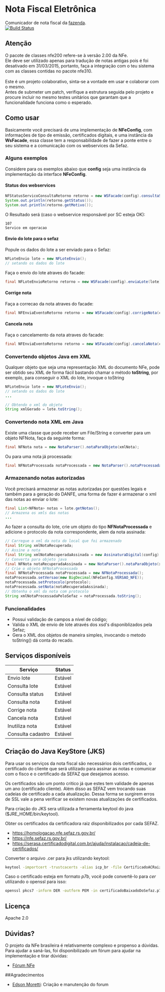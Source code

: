 Nota Fiscal Eletrônica
===
Comunicador de nota fiscal da [fazenda](http://www.nfe.fazenda.gov.br/portal/principal.aspx).<br/>
[![Build Status](https://api.travis-ci.org/fincatto/nfe.png)](http://travis-ci.org/#!/fincatto/nfe)

## Atenção
O pacote de classes nfe200 refere-se à versão 2.00 da NFe.<br/>
Ele deve ser utilizado apenas para tradução de notas antigas pois é foi desativado em 31/03/2015, portanto,
faça a integração com o teu sistema com as classes contidas no pacote nfe310.<br/>
<br/>
Este é um projeto colaborativo, sinta-se a vontade em usar e colaborar com o mesmo.<br/>
Antes de submeter um patch, verifique a estrutura seguida pelo projeto e procure incluir no mesmo testes unitários que
garantam que a funcionalidade funciona como o esperado.

## Como usar
Basicamente você precisará de uma implementação de **NFeConfig**, com informações de tipo de emissão, certificados
digitais, e uma instância da **WsFacade**, essa classe tem a responsabilidade de fazer a ponte entre o seu sistema e a
comunicação com os webservices da Sefaz.

### Alguns exemplos
Considere para os exemplos abaixo que **config** seja uma instância da implementação da interface **NFeConfig**.

#### Status dos webservices
```java
NFStatusServicoConsultaRetorno retorno = new WSFacade(config).consultaStatus(NFUnidadeFederativa.SC);
System.out.println(retorno.getStatus());
System.out.println(retorno.getMotivo());
```

O Resultado será (caso o webservice responsável por SC esteja OK):
```
107
Servico em operacao
```

#### Envio do lote para o sefaz
Popule os dados do lote a ser enviado para o Sefaz:

```java
NFLoteEnvio lote = new NFLoteEnvio();
// setando os dados do lote
```

Faça o envio do lote atraves do facade:
```java
final NFLoteEnvioRetorno retorno = new WSFacade(config).enviaLote(lote);
```

#### Corrige nota
Faça a correcao da nota atraves do facade:
```java
final NFEnviaEventoRetorno retorno = new WSFacade(config).corrigeNota(chaveDeAcessoDaNota, textoCorrecao, sequencialEventoDaNota);
```

#### Cancela nota
Faça o cancelamento da nota atraves do facade:
```java
final NFEnviaEventoRetorno retorno = new WSFacade(config).cancelaNota(chaveDeAcessoDaNota, protocoloDaNota, motivoCancelaamento);
```

### Convertendo objetos Java em XML
Qualquer objeto que seja uma representação XML do documento NFe, pode ser obtido seu XML de forma fácil bastando chamar o método **toString**, por exemplo, para conseguir o XML do lote, invoque o toString

```java
NFLoteEnvio lote = new NFLoteEnvio();
// setando os dados do lote
...

// Obtendo o xml do objeto
String xmlGerado = lote.toString();
```

### Convertendo nota XML em Java
Existe uma classe que pode receber um File/String e converter para um objeto NFNota, faça da seguinte forma:
```java
final NFNota nota = new NotaParser().notaParaObjeto(xmlNota);
```
Ou para uma nota já processada:
```java
final NFNotaProcessada notaProcessada = new NotaParser().notaProcessadaParaObjeto(xmlNota);
```


### Armazenando notas autorizadas
Você precisará armazenar as notas autorizadas por questões legais e também para a geração do DANFE, uma forma de fazer é armazenar o xml das notas ao enviar o lote:
```java
final List<NFNota> notas = lote.getNotas();
// Armazena os xmls das notas
...
```
Ao fazer a consulta do lote, crie um objeto do tipo **NFNotaProcessada** e adicione o protocolo da nota correspondente, alem da nota assinada:
```java
// Carregue o xml da nota do local que foi armazenado
final String xmlNotaRecuperada;
// Assine a nota
final String xmlNotaRecuperadaAssinada = new AssinaturaDigital(config).assinarDocumento(xmlNotaRecuperada);
// Converta para objeto java
final NFNota notaRecuperadaAssinada = new NotaParser().notaParaObjeto(xmlNotaRecuperadaAssinada);
// Crie o objeto NFNotaProcessada
final NFNotaProcessada notaProcessada = new NFNotaProcessada();
notaProcessada.setVersao(new BigDecimal(NFeConfig.VERSAO_NFE));
notaProcessada.setProtocolo(protocolo);
notaProcessada.setNota(notaRecuperadaAssinada);
// Obtenha o xml da nota com protocolo
String xmlNotaProcessadaPeloSefaz = notaProcessada.toString();
```

### Funcionalidades
* Possui validação de campos a nível de código;
* Valida o XML de envio de lote através dos xsd's disponiblizados pela Sefaz;
* Gera o XML dos objetos de maneira simples, invocando o metodo toString() dá conta do recado.

## Serviços disponíveis
| Serviço           | Status              |
| ----------------- | :-----------------: |
| Envio lote        | Estável             |
| Consulta lote     | Estável             |
| Consulta status   | Estável             |
| Consulta nota     | Estável             |
| Corrige nota      | Estável             |
| Cancela nota      | Estável             |
| Inutiliza nota    | Estável             |
| Consulta cadastro | Estável             |

## Criação do Java KeyStore (JKS)
Para usar os serviços da nota fiscal são necessários dois certificados, o certificado do cliente que será utilizado para assinar as notas e comunicar com o fisco e o certificado da SEFAZ que desejamos acesso.

Os certificados são um ponto critico já que estes tem validade de apenas um ano (certificado cliente). Além disso as SEFAZ vem trocando suas cadeias de certificado a cada atualização. Dessa forma se surgirem erros de SSL vale a pena verificar se existem novas atualizações de certificados.

Para criação do JKS sera utilizada a ferramenta keytool do java ($JRE_HOME/bin/keytool).

Obter os certificados da certificadora raiz disponibilizados por cada SEFAZ.
* https://homologacao.nfe.sefaz.rs.gov.br/
* https://nfe.sefaz.rs.gov.br/
* https://serasa.certificadodigital.com.br/ajuda/instalacao/cadeia-de-certificados/

Converter o arquivo .cer para jks utilizando keytool:
```sh
keytool -importcert -trustcacerts -alias icp_br -file CertificadoACRaiz.cer -keystore keystore.jks
```

Caso o certificado esteja em formato *p7b*, você pode convertê-lo para *cer* utilizando o openssl para isso:
```sh
openssl pkcs7 -inform DER -outform PEM -in certificadoBaixadoDoSefaz.p7b -print_certs > certificadoGerado.cer
```

## Licença
Apache 2.0

## Dúvidas?
O projeto da NFe brasileira é relativamente complexo e propenso a dúvidas. <br/>
Para ajudar a saná-las, foi disponibilizado um fórum para ajudar na implementação e tirar dúvidas:
* [Fórum NFe](http://www.edsonmoretti.com.br/nfe/)

##Agradecimentos
- [Edson Moretti](https://github.com/edsonmoretti): Criação e manutenção do forum
